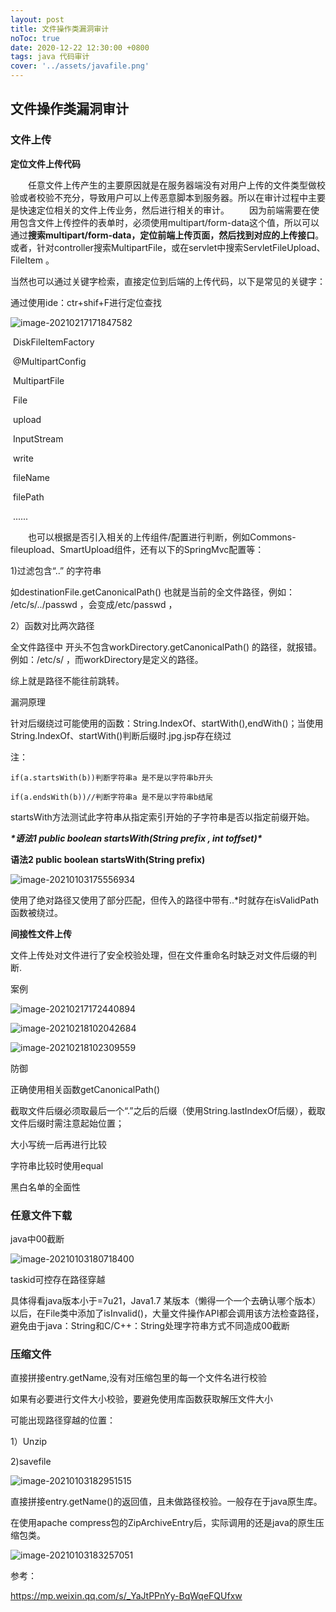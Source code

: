 ```yaml
---
layout: post
title: 文件操作类漏洞审计
noToc: true
date: 2020-12-22 12:30:00 +0800
tags: java 代码审计
cover: '../assets/javafile.png' 
---
```


## 文件操作类漏洞审计

### 文件上传



**定位文件上传代码**

  任意文件上传产生的主要原因就是在服务器端没有对用户上传的文件类型做校验或者校验不充分，导致用户可以上传恶意脚本到服务器。所以在审计过程中主要是快速定位相关的文件上传业务，然后进行相关的审计。
  因为前端需要在使用包含文件上传控件的表单时，必须使用multipart/form-data这个值，所以可以通过**搜索multipart/form-data，定位前端上传页面，然后找到对应的上传接口**。或者，针对controller搜索MultipartFile，或在servlet中搜索ServletFileUpload、 FileItem 。

当然也可以通过关键字检索，直接定位到后端的上传代码，以下是常见的关键字：

通过使用ide：ctr+shif+F进行定位查找

![image-20210217171847582]({{site.baseurl}}/assets/images/java/image-20210217171847582.png)



​    DiskFileItemFactory

​    @MultipartConfig

​    MultipartFile

​    File

​    upload

​    InputStream

​    write

​    fileName

​    filePath

​    ......

  也可以根据是否引入相关的上传组件/配置进行判断，例如Commons-fileupload、SmartUpload组件，还有以下的SpringMvc配置等：

1)过滤包含“..” 的字符串

如destinationFile.getCanonicalPath() 也就是当前的全文件路径，例如： /etc/s/../passwd ，会变成/etc/passwd ，

2）函数对比两次路径

全文件路径中 开头不包含workDirectory.getCanonicalPath() 的路径，就报错。 例如：/etc/s/ ，而workDirectory是定义的路径。

综上就是路径不能往前跳转。

漏洞原理

针对后缀绕过可能使用的函数：String.IndexOf、startWith(),endWith()；当使用String.IndexOf、startWith()判断后缀时.jpg.jsp存在绕过

注：

```
if(a.startsWith(b))判断字符串a 是不是以字符串b开头

if(a.endsWith(b))//判断字符串a 是不是以字符串b结尾
```

startsWith方法测试此字符串从指定索引开始的子字符串是否以指定前缀开始。

***\*语法1 public boolean startsWith(String prefix , int toffset)\**** 

**语法2 public boolean startsWith(String prefix)** 

![image-20210103175556934]({{site.baseurl}}/assets/images/java/image-20210103175556934.png)



使用了绝对路径又使用了部分匹配，但传入的路径中带有..*时就存在isValidPath函数被绕过。

**间接性文件上传**

文件上传处对文件进行了安全校验处理，但在文件重命名时缺乏对文件后缀的判断.

案例

![image-20210217172440894]({{site.baseurl}}/assets/images/java/image-20210217172440894.png)

![image-20210218102042684]({{site.baseurl}}/assets/images/java/image-20210218102042684.png)

![image-20210218102309559]({{site.baseurl}}/assets/images/java/image-20210218102309559.png)

防御

正确使用相关函数getCanonicalPath() 

截取文件后缀必须取最后一个“.”之后的后缀（使用String.lastIndexOf后缀），截取文件后缀时需注意起始位置；

大小写统一后再进行比较

字符串比较时使用equal

黑白名单的全面性

### 任意文件下载

java中00截断

![image-20210103180718400]({{site.baseurl}}/assets/images/java/image-20210103180718400.png)

taskid可控存在路径穿越

具体得看java版本小于=7u21，Java1.7 某版本（懒得一个一个去确认哪个版本）以后，在File类中添加了isInvalid()，大量文件操作API都会调用该方法检查路径，避免由于java：String和C/C++：String处理字符串方式不同造成00截断

### 压缩文件

直接拼接entry.getName,没有对压缩包里的每一个文件名进行校验

如果有必要进行文件大小校验，要避免使用库函数获取解压文件大小

可能出现路径穿越的位置：

1）Unzip

2)savefile

![image-20210103182951515]({{site.baseurl}}/assets/images/java/image-20210103182951515.png)

直接拼接entry.getName()的返回值，且未做路径校验。一般存在于java原生库。

在使用apache compress包的ZipArchiveEntry后，实际调用的还是java的原生压缩包类。

![image-20210103183257051]({{site.baseurl}}/assets/images/java/image-20210103183257051.png)



参考：

https://mp.weixin.qq.com/s/_YaJtPPnYy-BqWqeFQUfxw